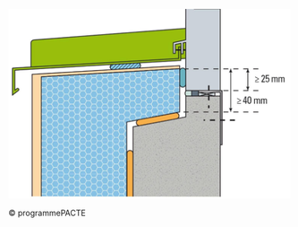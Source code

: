 ![](<images/Fenêtres avec isolation thermique par l'extérieur - neuf et rénovation - 2/_page_0_Picture_0.jpeg>)

© programmePACTE
